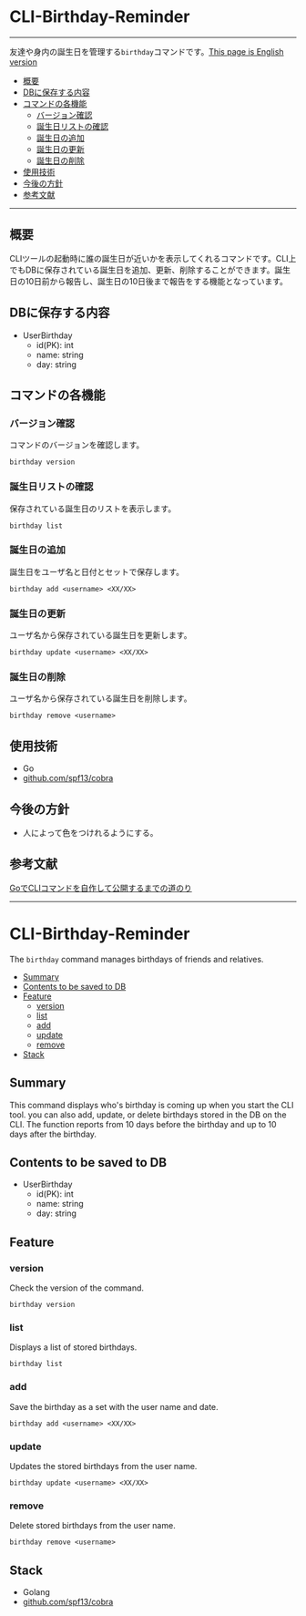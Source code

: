# CLI-Birthday-Reminder

---

友達や身内の誕生日を管理する`birthday`コマンドです。[This page is English version](#cli-birthday-reminder-1)

- [概要](#概要)
- [DBに保存する内容](#dbに保存する内容)
- [コマンドの各機能](#コマンドの各機能)
    - [バージョン確認](#バージョン確認)
    - [誕生日リストの確認](#誕生日リストの確認)
    - [誕生日の追加](#誕生日の追加)
    - [誕生日の更新](#誕生日の更新)
    - [誕生日の削除](#誕生日の削除)
- [使用技術](#使用技術)
- [今後の方針](#今後の方針)
- [参考文献](#参考文献)

---

## 概要

CLIツールの起動時に誰の誕生日が近いかを表示してくれるコマンドです。CLI上でもDBに保存されている誕生日を追加、更新、削除することができます。誕生日の10日前から報告し、誕生日の10日後まで報告をする機能となっています。

## DBに保存する内容

- UserBirthday
    - id(PK): int
    - name: string
    - day: string

## コマンドの各機能

### バージョン確認

コマンドのバージョンを確認します。
```
birthday version
```

### 誕生日リストの確認

保存されている誕生日のリストを表示します。
```
birthday list
```


### 誕生日の追加

誕生日をユーザ名と日付とセットで保存します。
```
birthday add <username> <XX/XX>
```

### 誕生日の更新

ユーザ名から保存されている誕生日を更新します。
```
birthday update <username> <XX/XX>
```

### 誕生日の削除

ユーザ名から保存されている誕生日を削除します。
```
birthday remove <username>
```

## 使用技術

- Go
- [github.com/spf13/cobra](https://github.com/spf13/cobra)

## 今後の方針

- 人によって色をつけれるようにする。

## 参考文献

[GoでCLIコマンドを自作して公開するまでの道のり](https://zenn.dev/tttol/articles/c7dfc74d27e45d)

---

# CLI-Birthday-Reminder

The `birthday` command manages birthdays of friends and relatives.

- [Summary](#summary)
- [Contents to be saved to DB](#contents-to-be-saved-to-db)
- [Feature](#feature)
    - [version](#version)
    - [list](#list)
    - [add](#add)
    - [update](#update)
    - [remove](#remove)
- [Stack](#stack)

## Summary

This command displays who's birthday is coming up when you start the CLI tool. you can also add, update, or delete birthdays stored in the DB on the CLI. The function reports from 10 days before the birthday and up to 10 days after the birthday.

## Contents to be saved to DB

- UserBirthday
    - id(PK): int
    - name: string
    - day: string

## Feature

### version

Check the version of the command.
```
birthday version
```

### list

Displays a list of stored birthdays.
```
birthday list
```

### add

Save the birthday as a set with the user name and date.
```
birthday add <username> <XX/XX>
```

### update

Updates the stored birthdays from the user name.
```
birthday update <username> <XX/XX>
```

### remove

Delete stored birthdays from the user name.
```
birthday remove <username>
```

## Stack

- Golang
- [github.com/spf13/cobra](https://github.com/spf13/cobra)